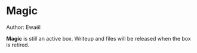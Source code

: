 # Magic

Author: Ewaël

**Magic** is still an active box. Writeup and files will be released when the box is retired.
